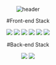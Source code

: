 <div align="center">

  ![header](https://capsule-render.vercel.app/api?type=slice&color=auto&height=300&section=header&text=I'm%20Hojin&fontSize=90)

#Front-end Stack

<img src="https://img.shields.io/badge/html5-E34F26?style=flat&logo=html5&logoColor=white"/> <img src="https://img.shields.io/badge/css3-1572B6?style=flat&logo=css3&logoColor=white"/>
<img src="https://img.shields.io/badge/javascript-F7DF1E?style=flat&logo=javascript&logoColor=white"/>
<img src="https://img.shields.io/badge/vue.js-4FC08D?style=flat&logo=vuedotjs&logoColor=white"/>
<img src="https://img.shields.io/badge/react-61DAFB?style=flat&logo=react&logoColor=white"/>
<img src="https://img.shields.io/badge/TypeScript-3178C6?style=flat&logo=TypeScript&logoColor=white"/>

#Back-end Stack

<img src="https://img.shields.io/badge/Java-437291?style=flat&logo=openjdk&logoColor=white"/>
<img src="https://img.shields.io/badge/spring-6DB33F?style=flat&logo=spring&logoColor=white"/>
<!--
**HJ-dp/HJ-dp** is a ✨ _special_ ✨ repository because its `README.md` (this file) appears on your GitHub profile.

Here are some ideas to get you started:

- 🔭 I’m currently working on ...
- 🌱 I’m currently learning ...
- 👯 I’m looking to collaborate on ...
- 🤔 I’m looking for help with ...
- 💬 Ask me about ...
- 📫 How to reach me: ...
- 😄 Pronouns: ...
- ⚡ Fun fact: ...
-->

  
[![Solved.ac프로필](http://mazassumnida.wtf/api/v2/generate_badge?boj=skwo777)](https://solved.ac/skwo777)

[![코드트리|실력진단-skwo777](https://banner.codetree.ai/v1/banner/skwo777)](https://www.codetree.ai/profiles/skwo777)

![Anurag's GitHub stats](https://github-readme-stats.vercel.app/api?username=HJ-dp&show_icons=true&theme=radical)

[![Top Langs](https://github-readme-stats.vercel.app/api/top-langs/?username=HJ-dp&layout=compact)](https://github.com/HJ-dp/github-readme-stats)
</div>
